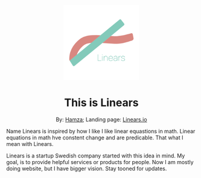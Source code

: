 
<div align="center">
    <img src="./public/logo512.png" width="200px">
    <h1>This is Linears</h1> 
    <p>
        By: <a href="https://hamzakhuswan.com">Hamza</a>;
        Landing page: <a href="https://linears.io">Linears.io</a>
    </p>
</div>

Name Linears is inspired by how I like I like linear equastions in math. Linear equations in math hve constent change and are predicable. That what I mean with Linears. 

Linears is a startup Swedish company started with this idea in mind. My goal, is to provide helpful services or products for people. Now I am mostly doing website, but I have bigger vision. Stay tooned for updates.